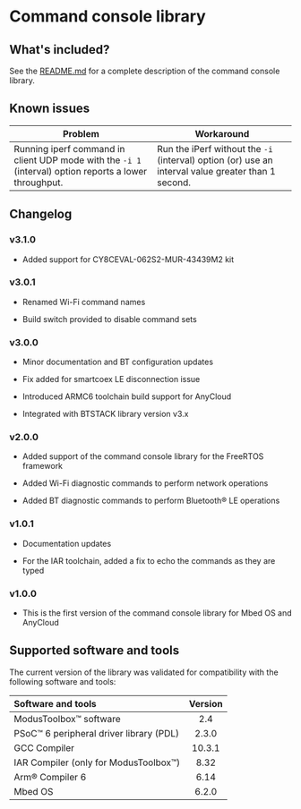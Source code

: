 # Command console library

## What's included?

See the [README.md](./README.md) for a complete description of the command console library.

## Known issues
| Problem | Workaround |
| ------- | ---------- |
| Running iperf command in client UDP mode with the `-i 1` (interval) option reports a lower throughput. | Run the iPerf without the `-i` (interval) option (or) use an interval value greater than 1 second. |


## Changelog

### v3.1.0

- Added support for CY8CEVAL-062S2-MUR-43439M2 kit

### v3.0.1

- Renamed Wi-Fi command names

- Build switch provided to disable command sets

### v3.0.0

- Minor documentation and BT configuration updates

- Fix added for smartcoex LE disconnection issue

- Introduced ARMC6 toolchain build support for AnyCloud

- Integrated with BTSTACK library version v3.x

### v2.0.0

- Added support of the command console library for the FreeRTOS framework

- Added Wi-Fi diagnostic commands to perform network operations

- Added BT diagnostic commands to perform Bluetooth&reg; LE operations

### v1.0.1

- Documentation updates

- For the IAR toolchain, added a fix to echo the commands as they are typed

### v1.0.0

- This is the first version of the command console library for Mbed OS and AnyCloud

## Supported software and tools

The current version of the library was validated for compatibility with the following software and tools:

| Software and tools                                      | Version |
| :---                                                    | :----:  |
| ModusToolbox&trade; software                            | 2.4     |
| PSoC&trade; 6 peripheral driver library (PDL)           | 2.3.0   |
| GCC Compiler                                            | 10.3.1  |
| IAR Compiler (only for ModusToolbox&trade;)             | 8.32    |
| Arm® Compiler 6                                         | 6.14    |
| Mbed OS                                                 | 6.2.0   |
